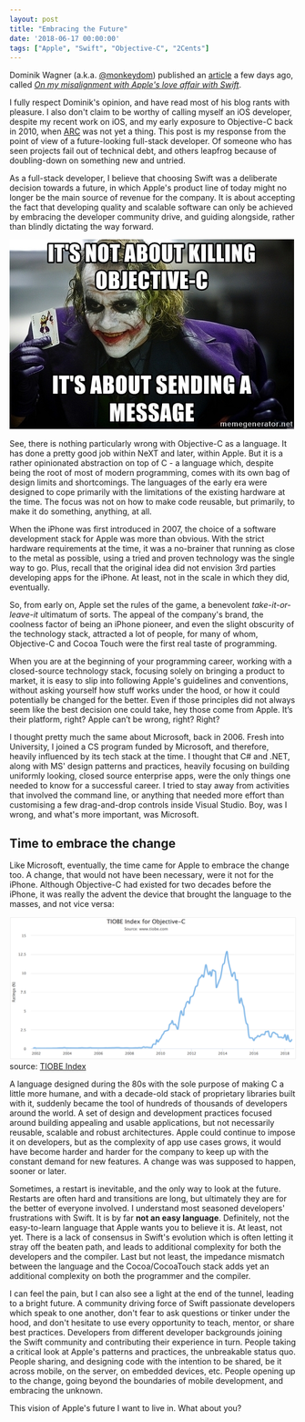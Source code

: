 ```yaml
---
layout: post
title: "Embracing the Future"
date: '2018-06-17 00:00:00'
tags: ["Apple", "Swift", "Objective-C", "2Cents"]
---
```


Dominik Wagner (a.k.a. [@monkeydom](https://twitter.com/monkeydom)) published an [article](https://rant.monkeydom.de/posts/2018/06/10/on-my-misalignment-with-apple_s-love-affair-with-swift) a few days ago, called *[On my misalignment with Apple's love affair with Swift](https://rant.monkeydom.de/posts/2018/06/10/on-my-misalignment-with-apple_s-love-affair-with-swift)*.

I fully respect Dominik's opinion, and have read most of his blog rants with pleasure. I also don't claim to be worthy of calling myself an iOS developer, despite my recent work on iOS, and my early exposure to Objective-C back in 2010, when [ARC](https://en.wikipedia.org/wiki/Automatic_Reference_Counting) was not yet a thing. This post is my response from the point of view of a future-looking full-stack developer. Of someone who has seen projects fail out of technical debt, and others leapfrog because of doubling-down on something new and untried. 

As a full-stack developer, I believe that choosing Swift was a deliberate decision towards a future, in which Apple's product line of today might no longer be the main source of revenue for the company. It is about accepting the fact that developing quality and scalable software can only be achieved by embracing the developer community drive, and guiding alongside, rather than blindly dictating the way forward.

[![It's about the message](/assets/img/2018/june/its-not-about-killing-objective-c-its-about-sending-a-message.jpg)](https://memegenerator.net/img/instances/81975778/its-not-about-killing-objective-c-its-about-sending-a-message.jpg)

See, there is nothing particularly wrong with Objective-C as a language. It has done a pretty good job within NeXT and later, within Apple. But it is a rather opinionated abstraction on top of C - a language which, despite being the root of most of modern programming, comes with its own bag of design limits and shortcomings. The languages of the early era were designed to cope primarily with the limitations of the existing hardware at the time. The focus was not on how to make code reusable, but primarily, to make it do something, anything, at all.

When the iPhone was first introduced in 2007, the choice of a software development stack for Apple was more than obvious. With the strict hardware requirements at the time, it was a no-brainer that running as close to the metal as possible, using a tried and proven technology was the single way to go. Plus, recall that the original idea did not envision 3rd parties developing apps for the iPhone. At least, not in the scale in which they did, eventually.

So, from early on, Apple set the rules of the game, a benevolent *take-it-or-leave-it* ultimatum of sorts. The appeal of the company's brand, the coolness factor of being an iPhone pioneer, and even the slight obscurity of the technology stack, attracted a lot of people, for many of whom, Objective-C and Cocoa Touch were the first real taste of programming.

When you are at the beginning of your programming career, working with a closed-source technology stack, focusing solely on bringing a product to market, it is easy to slip into following Apple's guidelines and conventions, without asking yourself how stuff works under the hood, or how it could potentially be changed for the better. Even if those principles did not always seem like the best decision one could take, hey those come from Apple. It’s their platform, right? Apple can’t be wrong, right? Right?

I thought pretty much the same about Microsoft, back in 2006. Fresh into University, I joined a CS program funded by Microsoft, and therefore, heavily influenced by its tech stack at the time. I thought that C# and .NET, along with MS' design patterns and practices, heavily focusing on building uniformly looking, closed source enterprise apps, were the only things one needed to know for a successful career. I tried to stay away from activities that involved the command line, or anything that needed more effort than customising a few drag-and-drop controls inside Visual Studio. Boy, was I wrong, and what's more important, was Microsoft.

## Time to embrace the change

Like Microsoft, eventually, the time came for Apple to embrace the change too. A change, that would not have been necessary, were it not for the iPhone. Although Objective-C had existed for two decades before the iPhone, it was really the advent the device that brought the language to the masses, and not vice versa:

[![TIOBE Index for Objective-C](/assets/img/2018/june/tiobe_index.png)](https://www.tiobe.com/tiobe-index/objective-c/)
source: [TIOBE Index](https://www.tiobe.com/tiobe-index/objective-c/)

A language designed during the 80s with the sole purpose of making C a little more humane, and with a decade-old stack of proprietary libraries built with it, suddenly became the tool of hundreds of thousands of developers around the world. A set of design and development practices focused around building appealing and usable applications, but not necessarily reusable, scalable and robust architectures. Apple could continue to impose it on developers, but as the complexity of app use cases grows, it would have become harder and harder for the company to keep up with the constant demand for new features. A change was was supposed to happen, sooner or later. 

Sometimes, a restart is inevitable, and the only way to look at the future. Restarts are often hard and transitions are long, but ultimately they are for the better of everyone involved. I understand most seasoned developers' frustrations with Swift. It is by far **not an easy language**. Definitely, not the easy-to-learn language that Apple wants you to believe it is. At least, not yet. There is a lack of consensus in Swift's evolution which is often letting it stray off the beaten path, and leads to additional complexity for both the developers and the compiler. Last but not least, the impedance mismatch between the language and the Cocoa/CocoaTouch stack adds yet an additional complexity on both the programmer and the compiler. 

I can feel the pain, but I can also see a light at the end of the tunnel, leading to a bright future. A community driving force of Swift passionate developers which speak to one another, don't fear to ask questions or tinker under the hood, and don't hesitate to use every opportunity to teach, mentor, or share best practices. Developers from different developer backgrounds joining the Swift community and contributing their experience in turn. People taking a critical look at Apple's patterns and practices, the unbreakable status quo. People sharing, and designing code with the intention to be shared, be it across mobile, on the server, on embedded devices, etc. People opening up to the change, going beyond the boundaries of mobile development, and embracing the unknown.

This vision of Apple's future I want to live in. What about you?